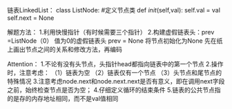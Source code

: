 链表LinkedList：
class ListNode:     #定义节点类
  def _init_(self,val):
    self.val = val
    self.next = None
    
   解题方法：
   1.利用快慢指针（有时候需要三个指针）
   2.构建虚假链表头：prev =ListNode（0） 值为0的虚假链表头
     prev = None 将节点初始化为None
   先在纸上画出节点之间的关系和修改方法，再编码
   
   Attention：
   1.不论有没有头节点，头指针head都指向链表中的第一个节点
   2.操作时，注意考虑：
      （1）链表为空
      （2）链表仅有一个节点
      （3）头节点和尾节点的特殊情况
   3.注意考虑node.next和node.next.next是否有意义，即在调用next字段之前，始终检查节点是否为空；
   4.仔细定义循环的结束条件
   5.链表的公共节点指的是存的内存地址相同，而不是val值相同
